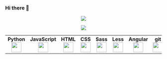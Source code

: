 ### Hi there 👋

<p align="center">
<img src="https://www.codewars.com/users/bartigorfs/badges/large">
</p>

<p align="center">
<img src="https://github-readme-stats.vercel.app/api/top-langs?username=bartigorfs"/>
</p>

<table width="320px">
    <tbody>
        <tr valign="top">
            <td width="80px" align="center">
            <span><strong>Python</strong></span><br>
            <img height="32px" src="https://cdn.jsdelivr.net/gh/devicons/devicon/icons/python/python-original.svg">
            </td>
            <td width="80px" align="center">
            <span><strong>JavaScript</strong></span><br>
            <img height="32" src="https://cdn.jsdelivr.net/gh/devicons/devicon/icons/javascript/javascript-original.svg">
            </td>
            <td width="80px" align="center">
            <span><strong>HTML</strong></span><br>
            <img height="32" src="https://cdn.jsdelivr.net/gh/devicons/devicon/icons/html5/html5-original.svg">
            </td>
            <td width="80px" align="center">
            <span><strong>CSS</strong></span><br>
            <img height="32px" src="https://cdn.jsdelivr.net/gh/devicons/devicon/icons/css3/css3-original.svg">
            <td width="80px" align="center">
            <span><strong>Sass</strong></span><br>
            <img height="32px" src="https://cdn.jsdelivr.net/gh/devicons/devicon/icons/sass/sass-original.svg">
            <td width="80px" align="center">
            <span><strong>Less</strong></span><br>
            <img height="32px" src="https://cdn.jsdelivr.net/gh/devicons/devicon/icons/less/less-plain-wordmark.svg">
            <td width="80px" align="center">
            <span><strong>Angular</strong></span><br>
            <img height="32px" src="https://cdn.jsdelivr.net/gh/devicons/devicon/icons/angularjs/angularjs-original.svg">
            </td>
            <td width="80px" align="center">
            <span><strong>git</strong></span><br>
            <img height="32px" src="https://cdn.jsdelivr.net/gh/devicons/devicon/icons/git/git-plain.svg">
            </td>
            <td width="80px" align="center">
            <span><strong>Sass</strong></span><br>
            <img height="32px" src="https://cdn.jsdelivr.net/gh/devicons/devicon/icons/sass/sass-original.svg">
            <td width="80px" align="center">
            <span><strong>TypeScript</strong></span><br>
            <img height="32px" src="https://cdn.jsdelivr.net/gh/devicons/devicon/icons/typescript/typescript-original.svg">
            <td width="80px" align="center">
            <span><strong>C#</strong></span><br>
            <img height="32px" src="https://cdn.jsdelivr.net/gh/devicons/devicon/icons/csharp/csharp-original.svg">
            <td width="80px" align="center">
            <span><strong>Node</strong></span><br>
            <img height="32px" src="https://cdn.jsdelivr.net/gh/devicons/devicon/icons/nodejs/nodejs-original.svg">
            </td>
        </tr>
    </tbody>
</table>
